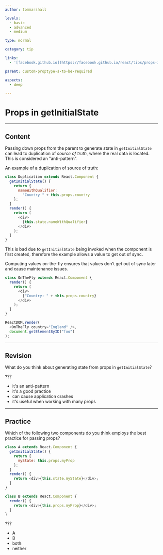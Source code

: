 ```yaml
---
author: tommarshall

levels:
  - basic
  - advanced
  - medium

type: normal

category: tip

links:
  - '[facebook.github.io](https://facebook.github.io/react/tips/props-in-getInitialState-as-anti-pattern.html){website}'

parent: custom-proptype-s-to-be-required

aspects:
  - deep

---
```

# Props in getInitialState

---
## Content

Passing down props from the parent to generate state in `getInitialState` can lead to duplication of *source of truth*, where the real data is located. This is considered an "anti-pattern".

An example of a duplication of source of truth:

```javascript
class Duplication extends React.Component {
  getInitialState() {
    return {
      nameWithQualifier:
        "Country " + this.props.country
    };
  }
  render() {
    return (
      <div>
        {this.state.nameWithQualifier}
      </div>
    );
  }
}
```

This is bad due to `getInitialState` being invoked when the component is first created, therefore the example allows a value to get out of sync.

Computing values on-the-fly ensures that values don't get out of sync later and cause maintenance issues.

```javascript
class OnTheFly extends React.Component {
  render() {
    return (
      <div>
        {"Country: " + this.props.country}
      </div>
    );
  }
}

ReactDOM.render(
  <OnTheFly country="England" />,
  document.getElementByID("foo")
);
```

---
## Revision

What do you think about generating state from props in `getInitialState`?

???

* it's an anti-pattern
* it's a good practice
* can cause application crashes
* it's useful when working with many props

---
## Practice

Which of the following two components do you think employs the best practice for passing props?

```javascript
class A extends React.Component {
  getInitialState() {
    return {
      myState: this.props.myProp
    };
  }
  render() {
    return <div>{this.state.myState}</div>;
  }
}

class B extends React.Component {
  render() {
    return <div>{this.props.myProp}</div>;
  }
}
```

???

* A
* B
* both
* neither


